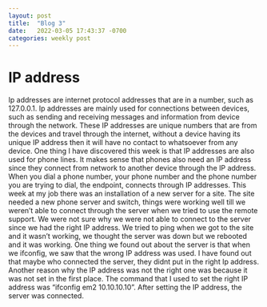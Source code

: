 ```yaml
---
layout: post
title:  "Blog 3"
date:   2022-03-05 17:43:37 -0700
categories: weekly post
---
```


# IP address



Ip addresses are internet protocol addresses that are in a number, such as 127.0.0.1. Ip addresses are mainly used for connections between devices, such as sending and receiving messages and information from device through the network. These IP addresses are unique numbers that are from the devices and travel through the internet, without a device having its unique IP address then it will have no contact to whatsoever from any device. One thing I have discovered this week is that IP addresses are also used for phone lines. It makes sense that phones also need an IP address since they connect from network to another device through the IP address. When you dial a phone number, your phone number and the phone number you are trying to dial, the endpoint, connects through IP addresses. This week at my job there was an installation of a new server for a site. The site needed a new phone server and switch, things were working well till we weren’t able to connect through the server when we tried to use the remote support. We were not sure why we were not able to connect to the server since we had the right IP address. We tried to ping when we got to the site and it wasn’t working, we thought the server was down but we rebooted and it was working. One thing we found out about the server is that when we ifconfig, we saw that the wrong IP address was used. I have found out that maybe who connected the server, they didnt put in the right Ip address. Another reason why the IP address was not the right one was because it was not set in the first place. The command that I used to set the right IP address was “ifconfig em2 10.10.10.10”. After setting the IP address, the server was connected. 

